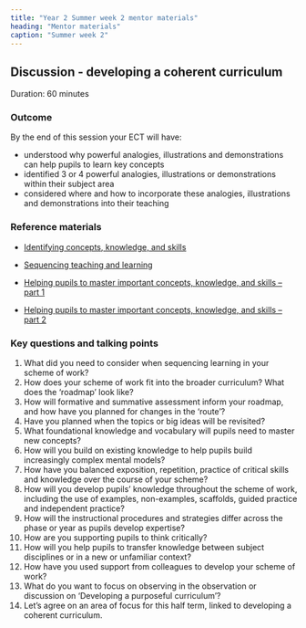 ```yaml
---
title: "Year 2 Summer week 2 mentor materials"
heading: "Mentor materials"
caption: "Summer week 2"
---
```


## Discussion - developing a coherent curriculum

Duration: 60 minutes

### Outcome

By the end of this session your ECT will have:  
- understood why powerful analogies, illustrations and demonstrations can help pupils to learn key concepts   
- identified 3 or 4 powerful analogies, illustrations or demonstrations within their subject area   
- considered where and how to incorporate these analogies, illustrations and demonstrations into their teaching   

### Reference materials

- [Identifying concepts, knowledge, and skills](https://support-for-early-career-teachers.education.gov.uk/teach-first/year-1-how-to-design-a-coherent-curriculum/summer-week-2-ect-session-overview/) 

- [Sequencing teaching and learning](https://support-for-early-career-teachers.education.gov.uk/teach-first/year-1-how-to-design-a-coherent-curriculum/summer-week-3-ect-session-overview/) 

- [Helping pupils to master important concepts, knowledge, and skills – part 1](https://support-for-early-career-teachers.education.gov.uk/teach-first/year-1-how-to-design-a-coherent-curriculum/summer-week-4-ect-session-overview/) 

- [Helping pupils to master important concepts, knowledge, and skills – part 2](https://support-for-early-career-teachers.education.gov.uk/teach-first/year-1-how-to-design-a-coherent-curriculum/summer-week-5-ect-session-overview/) 

### Key questions and talking points

1. What did you need to consider when sequencing learning in your scheme of work? 
2. How does your scheme of work fit into the broader curriculum? What does the ‘roadmap’ look like? 
3. How will formative and summative assessment inform your roadmap, and how have you planned for changes in the ‘route’? 
4. Have you planned when the topics or big ideas will be revisited? 
5. What foundational knowledge and vocabulary will pupils need to master new concepts? 
6. How will you build on existing knowledge to help pupils build increasingly complex mental models? 
7. How have you balanced exposition, repetition, practice of critical skills and knowledge over the course of your scheme? 
8. How will you develop pupils’ knowledge throughout the scheme of work, including the use of examples, non-examples, scaffolds, guided practice and independent practice? 
9. How will the instructional procedures and strategies differ across the phase or year as pupils develop expertise? 
10. How are you supporting pupils to think critically? 
11. How will you help pupils to transfer knowledge between subject disciplines or in a new or unfamiliar context? 
12. How have you used support from colleagues to develop your scheme of work? 
13. What do you want to focus on observing in the observation or discussion on ‘Developing a purposeful curriculum’? 
14. Let’s agree on an area of focus for this half term, linked to developing a coherent curriculum.  